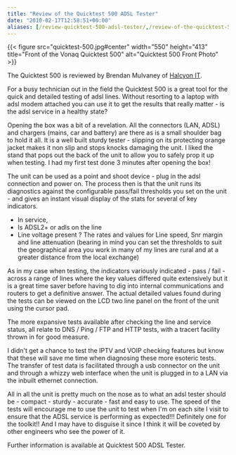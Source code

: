 ```yaml
---
title: "Review of the Quicktest 500 ADSL Tester"
date: "2010-02-17T12:58:51+00:00"
aliases: [/review-quicktest-500-adsl-tester/,/review-of-the-quicktest-500-adsl-tester]
---
```


{{< figure src="quicktest-500.jpg#center" width="550" height="413" title="Front of the Vonaq Quicktest 500" alt="Quicktest 500 Front Photo" >}}

The Quicktest 500 is reviewed by Brendan Mulvaney of [Halcyon IT](https://halcyonit.co.uk/).

For a busy technician out in the field the Quicktest 500 is a great tool for the quick and detailed testing of adsl lines. Without resorting to a laptop with adsl modem attached you can use it to get the results that really matter - is the adsl service in a healthy state?

Opening the box was a bit of a revelation. All the connectors (LAN, ADSL) and chargers (mains, car and battery) are there as is a small shoulder bag to hold it all. It is a well built sturdy tester - slipping on its protecting orange jacket makes it non slip and stops knocks damaging the unit. I liked the stand that pops out the back of the unit to allow you to safely prop it up when testing. I had my first test done 3 minutes after opening the box!

The unit can be used as a point and shoot device - plug in the adsl connection and power on. The process then is that the unit runs its diagnostics against the configurable pass/fail thresholds you set on the unit - and gives an instant visual display of the stats for several of key indicators.

- In service,
- Is ADSL2+ or adls on the line
- Line voltage present ? The rates and values for Line speed, Snr margin and line attenuation (bearing in mind you can set the thresholds to suit the geographical area you work in many of my lines are rural and at a greater distance from the local exchange)

As in my case when testing, the indicators variously indicated - pass / fail - across a range of lines where the key values differed quite extensively but it is a great time saver before having to dig into internal communications and routers to get a definitive answer. The actual detailed values found during the tests can be viewed on the LCD two line panel on the front of the unit using the cursor pad.

The more expansive tests available after checking the line and service status, all relate to DNS / Ping / FTP and HTTP tests, with a tracert facility thrown in for good measure.

I didn't get a chance to test the IPTV and VOIP checking features but know that these will save me time when diagnosing these more esoteric tests. The transfer of test data is facilitated through a usb connector on the unit and through a whizzy web interface when the unit is plugged in to a LAN via the inbuilt ethernet connection.

All in all the unit is pretty much on the nose as to what an adsl tester should be - compact - sturdy - accurate - fast and easy to use. The speed of the tests will encourage me to use the unit to test when I'm on each site I visit to ensure that the ADSL service is performing as expected!!! Definitely one for the toolkit!! And I may have to disguise it since I think it will be coveted by other engineers who see the power of it.

Further information is available at Quicktest 500 ADSL Tester.
